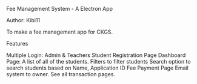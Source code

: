 Fee Management System - A Electron App

Author: Kibi11


To make a fee management app for CKGS. 


Features

Multiple Login: Admin & Teachers
Student Registration Page
Dashboard Page: A list of all of the students.
Filters to filter students
Search option to search students based on Name, Application ID
Fee Payment Page 
Email system to owner.
See all transaction pages.
